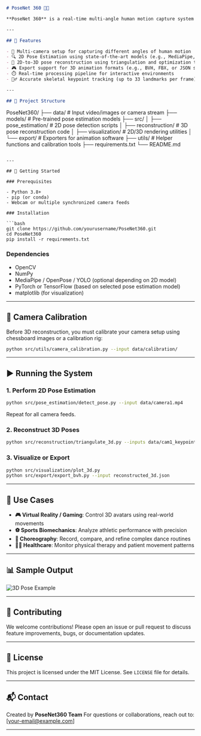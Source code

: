 

```markdown
# PoseNet 360 🕺🎥

**PoseNet 360** is a real-time multi-angle human motion capture system that reconstructs 3D human poses using synchronized camera feeds. Built for immersive applications like AR/VR, sports biomechanics, and motion analysis, PoseNet 360 bridges 2D pose estimation with 3D reconstruction to deliver skeletal animation-ready outputs.

---

## 🔧 Features

- 📸 Multi-camera setup for capturing different angles of human motion  
- 🔍 2D Pose Estimation using state-of-the-art models (e.g., MediaPipe, OpenPose, YOLO + Keypoint R-CNN)  
- 🧠 2D-to-3D pose reconstruction using triangulation and optimization techniques  
- 🎮 Export support for 3D animation formats (e.g., BVH, FBX, or JSON skeletal data)  
- ⏱️ Real-time processing pipeline for interactive environments  
- 🧍‍♂️ Accurate skeletal keypoint tracking (up to 33 landmarks per frame)  

---

## 📂 Project Structure

```

PoseNet360/
├── data/                   # Input video/images or camera stream
├── models/                 # Pre-trained pose estimation models
├── src/
│   ├── pose\_estimation/    # 2D pose detection scripts
│   ├── reconstruction/     # 3D pose reconstruction code
│   ├── visualization/      # 2D/3D rendering utilities
│   └── export/             # Exporters for animation software
├── utils/                  # Helper functions and calibration tools
├── requirements.txt
└── README.md

````

---

## 🚀 Getting Started

### Prerequisites

- Python 3.8+
- pip (or conda)
- Webcam or multiple synchronized camera feeds

### Installation

```bash
git clone https://github.com/yourusername/PoseNet360.git
cd PoseNet360
pip install -r requirements.txt
````

### Dependencies

* OpenCV
* NumPy
* MediaPipe / OpenPose / YOLO (optional depending on 2D model)
* PyTorch or TensorFlow (based on selected pose estimation model)
* matplotlib (for visualization)

---

## 📸 Camera Calibration

Before 3D reconstruction, you must calibrate your camera setup using chessboard images or a calibration rig:

```bash
python src/utils/camera_calibration.py --input data/calibration/
```

---

## ▶️ Running the System

### 1. Perform 2D Pose Estimation

```bash
python src/pose_estimation/detect_pose.py --input data/camera1.mp4
```

Repeat for all camera feeds.

### 2. Reconstruct 3D Poses

```bash
python src/reconstruction/triangulate_3d.py --inputs data/cam1_keypoints.json data/cam2_keypoints.json
```

### 3. Visualize or Export

```bash
python src/visualization/plot_3d.py
python src/export/export_bvh.py --input reconstructed_3d.json
```

---

## 🎯 Use Cases

* **🎮 Virtual Reality / Gaming**: Control 3D avatars using real-world movements
* **⚽ Sports Biomechanics**: Analyze athletic performance with precision
* **🕺 Choreography**: Record, compare, and refine complex dance routines
* **🧑‍⚕️ Healthcare**: Monitor physical therapy and patient movement patterns

---

## 📊 Sample Output

![3D Pose Example](docs/sample_output.gif)

---

## 🤝 Contributing

We welcome contributions! Please open an issue or pull request to discuss feature improvements, bugs, or documentation updates.

---

## 📜 License

This project is licensed under the MIT License. See `LICENSE` file for details.

---

## 📬 Contact

Created by **PoseNet360 Team**
For questions or collaborations, reach out to: \[[your-email@example.com](mailto:your-email@example.com)]

---


